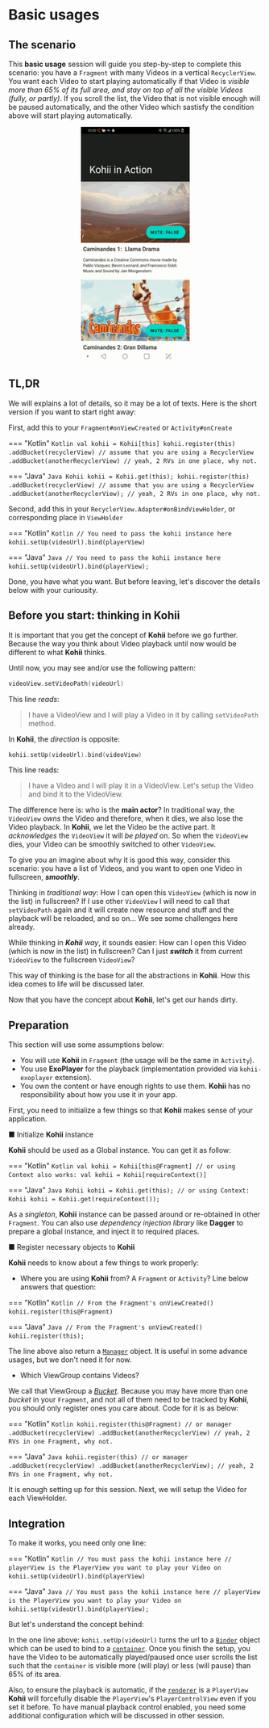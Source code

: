 # Basic usages

## The scenario

This **basic usage** session will guide you step-by-step to complete this scenario: you have a `Fragment` with many Videos in a vertical `RecyclerView`. You want each Video to start playing automatically if that Video is *visible more than 65% of its full area, and stay on top of all the visible Videos (fully, or partly)*. If you scroll the list, the Video that is not visible enough will be paused automatically, and the other Video which sastisfy the condition above will start playing automatically.

<img src="../art/kohii_demo_2.gif" width="216" style="display: block; margin: 0 auto;"/>

## TL,DR

We will explains a lot of details, so it may be a lot of texts. Here is the short version if you want to start right away:

First, add this to your `Fragment#onViewCreated` or `Activity#onCreate`

=== "Kotlin"
    ```Kotlin
    val kohii = Kohii[this]
    kohii.register(this)
          .addBucket(recyclerView) // assume that you are using a RecyclerView
          .addBucket(anotherRecyclerView) // yeah, 2 RVs in one place, why not.
    ```

=== "Java"
    ```Java
    Kohii kohii = Kohii.get(this);
    kohii.register(this)
          .addBucket(recyclerView) // assume that you are using a RecyclerView
          .addBucket(anotherRecyclerView); // yeah, 2 RVs in one place, why not.
    ```

Second, add this in your `RecyclerView.Adapter#onBindViewHolder`, or corresponding place in `ViewHolder`

=== "Kotlin"
    ```Kotlin
    // You need to pass the kohii instance here
    kohii.setUp(videoUrl).bind(playerView)
    ```

=== "Java"
    ```Java
    // You need to pass the kohii instance here
    kohii.setUp(videoUrl).bind(playerView);
    ```

Done, you have what you want. But before leaving, let's discover the details below with your curiousity.

## Before you start: thinking in Kohii

It is important that you get the concept of **Kohii** before we go further. Because the way you think about Video playback until now would be different to what **Kohii** thinks.

Until now, you may see and/or use the following pattern:

```Kotlin
videoView.setVideoPath(videoUrl)
```

This line *reads*:

> I have a VideoView and I will play a Video in it by calling `setVideoPath` method.

In **Kohii**, the *direction* is opposite:

```Kotlin
kohii.setUp(videoUrl).bind(videoView)
```

This line reads:

> I have a Video and I will play it in a VideoView. Let's setup the Video and bind it to the VideoView.

The difference here is: who is the **main actor**? In traditional way, the `VideoView` *owns* the Video and therefore, when it dies, we also lose the Video playback. In **Kohii**, we let the Video be the active part. It *acknowledges* the `VideoView` it will *be played* on. So when the `VideoView` dies, your Video can be smoothly switched to other `VideoView`.

To give you an imagine about why it is good this way, consider this scenario: you have a list of Videos, and you want to open one Video in fullscreen, ***smoothly***.

Thinking in _traditional way_: How I can open this `VideoView` (which is now in the list) in fullscreen? If I use other `VideoView` I will need to call that `setVideoPath` again and it will create new resource and stuff and the playback will be reloaded, and so on... We see some challenges here already.

While thinking in _**Kohii** way_, it sounds easier: How can I open this Video (which is now in the list) in fullscreen? Can I just ***switch*** it from current `VideoView` to the fullscreen `VideoView`?

This way of thinking is the base for all the abstractions in **Kohii**. How this idea comes to life will be discussed later.

Now that you have the concept about **Kohii**, let's get our hands dirty.

## Preparation

This section will use some assumptions below:

- You will use **Kohii** in `Fragment` (the usage will be the same in `Activity`).
- You use **ExoPlayer** for the playback (implementation provided via `kohii-exoplayer` extension).
- You own the content or have enough rights to use them. **Kohii** has no responsibility about how you use it in your app.

First, you need to initialize a few things so that **Kohii** makes sense of your application.

■ Initialize **Kohii** instance

**Kohii** should be used as a Global instance. You can get it as follow:

=== "Kotlin"
    ```Kotlin
    val kohii = Kohii[this@Fragment]
    // or using Context also works: val kohii = Kohii[requireContext()]
    ```

=== "Java"
    ```Java
    Kohii kohii = Kohii.get(this);
    // or using Context: Kohii kohii = Kohii.get(requireContext());
    ```

As a *singleton*, **Kohii** instance can be passed around or re-obtained in other `Fragment`. You can also use *dependency injection library* like **Dagger** to prepare a global instance, and inject it to required places.

■ Register necessary objects to **Kohii**

**Kohii** needs to know about a few things to work properly:

- Where you are using **Kohii** from? A `Fragment` or `Activity`? Line below answers that question:

=== "Kotlin"
    ```Kotlin
    // From the Fragment's onViewCreated()
    kohii.register(this@Fragment)
    ```

=== "Java"
    ```Java
    // From the Fragment's onViewCreated()
    kohii.register(this);
    ```

The line above also return a [`Manager`](glossary.md#bucket-manager-and-group) object. It is useful in some advance usages, but we don't need it for now.

- Which ViewGroup contains Videos?

We call that ViewGroup a [*Bucket*](glossary.md#bucket-manager-and-group). Because you may have more than one *bucket* in your `Fragment`, and not all of them need to be tracked by **Kohii**, you should only register ones you care about. Code for it is as below:

=== "Kotlin"
    ```Kotlin
    kohii.register(this@Fragment) // or manager
      .addBucket(recyclerView)
      .addBucket(anotherRecyclerView) // yeah, 2 RVs in one Fragment, why not.
    ```

=== "Java"
    ```Java
    kohii.register(this) // or manager
      .addBucket(recyclerView)
      .addBucket(anotherRecyclerView); // yeah, 2 RVs in one Fragment, why not.
    ```

It is enough setting up for this session. Next, we will setup the Video for each ViewHolder.

## Integration

To make it works, you need only one line:

=== "Kotlin"
    ```Kotlin
    // You must pass the kohii instance here
    // playerView is the PlayerView you want to play your Video on
    kohii.setUp(videoUrl).bind(playerView)
    ```

=== "Java"
    ```Java
    // You must pass the kohii instance here
    // playerView is the PlayerView you want to play your Video on
    kohii.setUp(videoUrl).bind(playerView);
    ```

But let's understand the concept behind:

In the one line above: `kohii.setUp(videoUrl)` turns the url to a [`Binder`](../api/kohii-core/kohii.v1.core/-binder/) object which can be used to bind to a [`container`](glossary.md#renderer-and-container). Once you finish the setup, you have the Video to be automatically played/paused once user scrolls the list such that the `container` is visible more (will play) or less (will pause) than 65% of its area.

Also, to ensure the playback is automatic, if the [`renderer`](glossary.md#renderer-and-container) is a `PlayerView` **Kohii** will forcefully disable the `PlayerView`'s `PlayerControlView` even if you set it before. To have manual playback control enabled, you need some additional configuration which will be discussed in other session.
